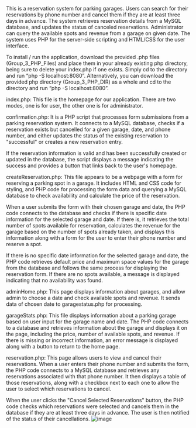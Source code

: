 
This is a reservation system for parking garages. Users can search for their reservations by phone number and cancel them if they are at least three days in advance. The system retrieves reservation details from a MySQL database, and updates the status of canceled reservations. Administrator can query the available spots and revenue from a garage on given date. The system uses PHP for the server-side scripting and HTML/CSS for the user interface.






To install / run the application, download the provided .php files (Group_3_PHP_Files) and place them in your already existing php directory, being sure to delete your index.php if one exists. Simply cd to the directory and run “php -S localhost:8080”. Alternatively, you can download the provided php directory (Group_3_PHP_DIR) as a whole and cd to the directory and run “php -S localhost:8080”. 

index.php:
This file is the homepage for our application. There are two modes, one is for user, the other one is for administrator. 

confirmation.php: 
It is a PHP script that processes form submissions from a parking reservation system. It connects to a MySQL database, checks if a reservation exists but cancelled for a given garage, date, and phone number, and either updates the status of the existing reservation to "successful" or creates a new reservation entry.

If the reservation information is valid and has been successfully created or updated in the database, the script displays a message indicating the success and provides a button that links back to the user's homepage.

createReservation.php: 
This file appears to be a webpage with a form for reserving a parking spot in a garage. It includes HTML and CSS code for styling, and PHP code for processing the form data and querying a MySQL database to check availability and calculate the price of the reservation.

When a user submits the form with their chosen garage and date, the PHP code connects to the database and checks if there is specific date information for the selected garage and date. If there is, it retrieves the total number of spots available for reservation, calculates the revenue for the garage based on the number of spots already taken, and displays this information along with a form for the user to enter their phone number and reserve a spot.

If there is no specific date information for the selected garage and date, the PHP code retrieves default price and maximum space values for the garage from the database and follows the same process for displaying the reservation form. If there are no spots available, a message is displayed indicating that no availability was found.

adminHome.php:
This page displays information about garages, and allow admin to choose a date and check available spots and revenue. It sends data of chosen date to garagestatus.php for processing.

garageStats.php:
This file displays information about a parking garage based on user input for the garage name and date. The PHP code connects to a database and retrieves information about the garage and displays it on the page, including the price, number of available spots, and revenue. If there is missing or incorrect information, an error message is displayed along with a button to return to the home page.


reservation.php:
This page allows users to view and cancel their reservations. When a user enters their phone number and submits the form, the PHP code connects to a MySQL database and retrieves any reservations associated with that phone number. It then displays a table of those reservations, along with a checkbox next to each one to allow the user to select which reservations to cancel.

When the user clicks the "Cancel Selected Reservations" button, the PHP code checks which reservations were selected and cancels them in the database if they are at least three days in advance. The user is then notified of the status of their cancellations.
![image](https://github.com/XinlingWang0628/Parking-Database-Management-System/assets/105673895/d3962d01-8f47-49bf-970a-9fae6775c5bf)
